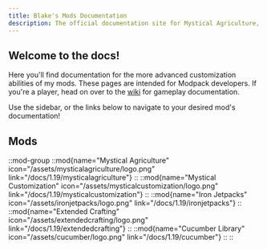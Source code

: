 ```yaml
---
title: Blake's Mods Documentation
description: The official documentation site for Mystical Agriculture, Mystical Customization, Iron Jetpacks and Extended Crafting.
---
```


## Welcome to the docs! 

Here you'll find documentation for the more advanced customization abilities of my mods. These pages are intended for Modpack developers. If you're a player, head on over to the [wiki](../../wiki) for gameplay documentation.

Use the sidebar, or the links below to navigate to your desired mod's documentation!

## Mods

::mod-group
  ::mod{name="Mystical Agriculture" icon="/assets/mysticalagriculture/logo.png" link="/docs/1.19/mysticalagriculture"}
  ::
  ::mod{name="Mystical Customization" icon="/assets/mysticalcustomization/logo.png" link="/docs/1.19/mysticalcustomization"}
  ::
  ::mod{name="Iron Jetpacks" icon="/assets/ironjetpacks/logo.png" link="/docs/1.19/ironjetpacks"}
  ::
  ::mod{name="Extended Crafting" icon="/assets/extendedcrafting/logo.png" link="/docs/1.19/extendedcrafting"}
  ::
  ::mod{name="Cucumber Library" icon="/assets/cucumber/logo.png" link="/docs/1.19/cucumber"}
  ::
::

